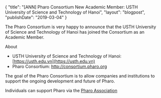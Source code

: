 {
"title": "[ANN] Pharo Consortium New Academic Member: USTH University of Science and Technology of Hanoi",
"layout": "blogpost",
"publishDate": "2019-03-04"
}

The Pharo Consortium is very happy to announce that the USTH University of Science and Technology of Hanoi has joined the Consortium as an Academic Member.

About
- USTH University of Science and Technology of Hanoi: [https://usth.edu.vn](https://usth.edu.vn)
- Pharo Consortium: http://consortium.pharo.org


The goal of the Pharo Consortium is to allow companies and institutions to support the ongoing development and future of Pharo.

Individuals can support Pharo via the [Pharo Association](http://association.pharo.org)
